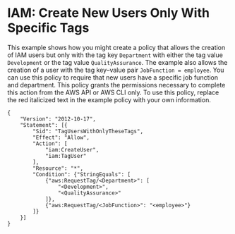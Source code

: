 # IAM: Create New Users Only With Specific Tags<a name="reference_policies_examples_iam-new-user-tag"></a>

This example shows how you might create a policy that allows the creation of IAM users but only with the tag key `Department` with either the tag value `Development` or the tag value `QualityAssurance`\. The example also allows the creation of a user with the tag key–value pair `JobFunction = employee`\. You can use this policy to require that new users have a specific job function and department\. This policy grants the permissions necessary to complete this action from the AWS API or AWS CLI only\. To use this policy, replace the red italicized text in the example policy with your own information\. 

```
{
    "Version": "2012-10-17",
    "Statement": [{
        "Sid": "TagUsersWithOnlyTheseTags",
        "Effect": "Allow",
        "Action": [
            "iam:CreateUser",
            "iam:TagUser"
        ],
        "Resource": "*",
        "Condition": {"StringEquals": [
            {"aws:RequestTag/<Department>": [
                "<Development>",
                "<QualityAssurance>"
            ]},
            {"aws:RequestTag/<JobFunction>": "<employee>"}
        ]}
    }]
}
```
